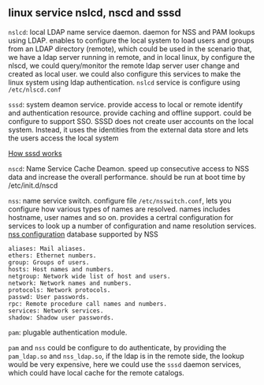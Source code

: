 

## linux service nslcd, nscd and sssd

`nslcd`: local LDAP name service daemon. daemon for NSS and PAM lookups using LDAP. enables to configure the local system to load users and groups from an LDAP directory (remote), which could be used
in the scenario that, we have a ldap server running in remote, and in local linux, by configure the nlscd, we could 
query/monitor the remote ldap server user change and created as local user. we could also configure this services to make
the linux system using ldap authentication. `nslcd` service is configure using `/etc/nlscd.conf`

`sssd`: system deamon service. provide access to local or remote identify and authentication resource. provide caching 
and offline support. could be configure to support SSO. 
SSSD does not create user accounts on the local system. Instead, it uses the identities from the external data store and lets
the users access the local system

[How sssd works](https://access.redhat.com/documentation/en-us/red_hat_enterprise_linux/7/html/system-level_authentication_guide/sssd)

`nscd`: Name Service Cache Deamon. speed up consecutive access to NSS data and increase the overall performance. should be run 
at boot time by /etc/init.d/nscd

`nss`: name service switch. configure file `/etc/nsswitch.conf`, lets you configure how various types of names are resolved. names 
includes hostname, user names and so on. provides a certral configuration for services to look up a number of configuration and name
resolution services. 
[nss configuration](https://access.redhat.com/documentation/en-us/red_hat_enterprise_linux/6/html/deployment_guide/configuration_options-nss_configuration_options)
database supported by NSS
```
aliases: Mail aliases.
ethers: Ethernet numbers.
group: Groups of users.
hosts: Host names and numbers.
netgroup: Network wide list of host and users.
network: Network names and numbers.
protocols: Network protocols.
passwd: User passwords.
rpc: Remote procedure call names and numbers.
services: Network services.
shadow: Shadow user passwords.
```

`pam`: plugable authentication module. 


`pam` and `nss` could be configure to do authenticate, by providing the `pam_ldap.so` and `nss_ldap.so`, if the ldap is in
the remote side, the lookup would be very expensive, here we could use the `sssd` daemon services, which could have local cache
for the remote catalogs. 




